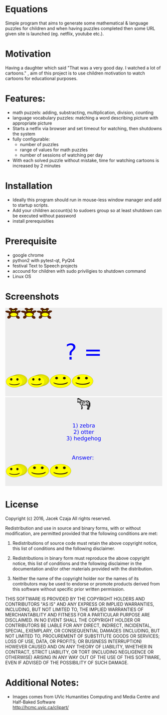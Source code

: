 # Equations 
Simple program that aims to generate some mathematical & language puzzles for children and when having puzzles completed then some URL given site is launched (eg. netflix, youtube etc.). 

# Motivation
Having a daughter which said "That was a very good day. I watched a lot of cartoons." , aim of this  project is to use children motivation to watch cartoons for educational purposes.

# Features:
- math puzzels: adding, substracting, multiplication, division, counting
- language vocabulary puzzles: matching a word describing picture with appropriate picture
- Starts a netfix via browser and set timeout for watching, then shutdowns the system
- fully configurable:
  - number of puzzles
  - range of values for math puzzles 
  - number of sessions of watching per day
- With each solved puzzle without mistake, time for watching cartoons is increased by 2 minutes

# Installation
- Ideally this program should run in mouse-less window manager and add to startup scripts.
- Add your children account(s) to sudoers group so at least shutdown can be executed without password 
- install prerequisities

# Prerequisite
- google chrome
- python2 with pytest-qt, PyQt4
- festival Text to Speech projects
- accound for children with sudo priviligies to shutdown command
- Linux OS

# Screenshots
![couting](data/screenshots/screen7.png)
![language puzzle](data/screenshots/screen6.png)

# License
Copyright (c) 2016, Jacek Czaja
All rights reserved.

Redistribution and use in source and binary forms, with or without modification, are permitted provided that the following conditions are met:

1. Redistributions of source code must retain the above copyright notice, this list of conditions and the following disclaimer.

2. Redistributions in binary form must reproduce the above copyright notice, this list of conditions and the following disclaimer in the documentation and/or other materials provided with the distribution.

3. Neither the name of the copyright holder nor the names of its contributors may be used to endorse or promote products derived from this software without specific prior written permission.

THIS SOFTWARE IS PROVIDED BY THE COPYRIGHT HOLDERS AND CONTRIBUTORS "AS IS" AND ANY EXPRESS OR IMPLIED WARRANTIES, INCLUDING, BUT NOT LIMITED TO, THE IMPLIED WARRANTIES OF MERCHANTABILITY AND FITNESS FOR A PARTICULAR PURPOSE ARE DISCLAIMED. IN NO EVENT SHALL THE COPYRIGHT HOLDER OR CONTRIBUTORS BE LIABLE FOR ANY DIRECT, INDIRECT, INCIDENTAL, SPECIAL, EXEMPLARY, OR CONSEQUENTIAL DAMAGES (INCLUDING, BUT NOT LIMITED TO, PROCUREMENT OF SUBSTITUTE GOODS OR SERVICES; LOSS OF USE, DATA, OR PROFITS; OR BUSINESS INTERRUPTION) HOWEVER CAUSED AND ON ANY THEORY OF LIABILITY, WHETHER IN CONTRACT, STRICT LIABILITY, OR TORT (INCLUDING NEGLIGENCE OR OTHERWISE) ARISING IN ANY WAY OUT OF THE USE OF THIS SOFTWARE, EVEN IF ADVISED OF THE POSSIBILITY OF SUCH DAMAGE.

# Additional Notes:
- Images comes from  UVic Humanities Computing and Media Centre and Half-Baked Software  
http://hcmc.uvic.ca/clipart/

